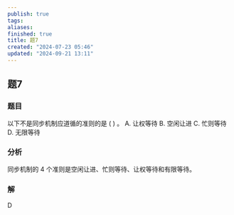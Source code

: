 ```yaml
---
publish: true
tags: 
aliases: 
finished: true
title: 题7
created: "2024-07-23 05:46"
updated: "2024-09-21 13:11"
---
```

## 题7
### 题目
以下不是同步机制应道循的准则的是 ( ) 。
A. 让权等待 
B. 空闲让进 
C. 忙则等待 
D. 无限等待
### 分析
同步机制的 4 个准则是空闲让进、忙则等待、让权等待和有限等待。
### 解
D